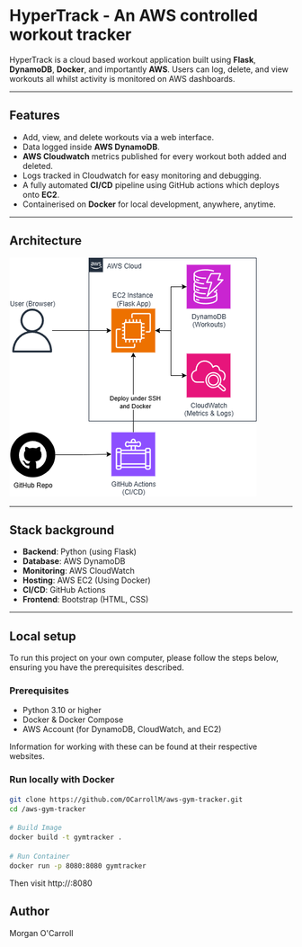 # HyperTrack - An AWS controlled workout tracker

HyperTrack is a cloud based workout application built using **Flask**, **DynamoDB**, **Docker**, and importantly **AWS**.
Users can log, delete, and view workouts all whilst activity is monitored on AWS dashboards.

---

## Features
- Add, view, and delete workouts via a web interface.
- Data logged inside **AWS DynamoDB**.
- **AWS Cloudwatch** metrics published for every workout both added and deleted.
- Logs tracked in Cloudwatch for easy monitoring and debugging.
- A fully automated **CI/CD** pipeline using GitHub actions which deploys onto **EC2**.
- Containerised on **Docker** for local development, anywhere, anytime.

---

## Architecture

![Architecture Diagram](/architectureDesign.png)

---

## Stack background

- **Backend**: Python (using Flask)
- **Database**: AWS DynamoDB
- **Monitoring**: AWS CloudWatch
- **Hosting**: AWS EC2 (Using Docker)
- **CI/CD**: GitHub Actions
- **Frontend**: Bootstrap (HTML, CSS)

---

## Local setup

To run this project on your own computer, please follow the steps below, ensuring you have the prerequisites described.

### Prerequisites
- Python 3.10 or higher
- Docker & Docker Compose
- AWS Account (for DynamoDB, CloudWatch, and EC2)

Information for working with these can be found at their respective websites.

### Run locally with Docker
```bash
git clone https://github.com/OCarrollM/aws-gym-tracker.git
cd /aws-gym-tracker

# Build Image
docker build -t gymtracker .

# Run Container
docker run -p 8080:8080 gymtracker
```

Then visit http://<localhost>:8080

## Author
Morgan O'Carroll